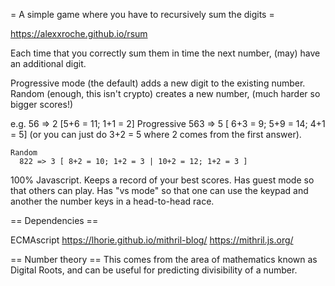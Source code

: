 = A simple game where you have to recursively sum the digits =

https://alexxroche.github.io/rsum 

Each time that you correctly sum them in time the next number, (may) have an additional digit.

Progressive mode (the default) adds a new digit to the existing number.
Random (enough, this isn't crypto) creates a new number, (much harder so bigger scores!)

e.g.  56 => 2  [5+6 = 11; 1+1 = 2]
    Progressive
      563 => 5 [ 6+3 = 9; 5+9 = 14; 4+1 = 5] (or you can just do 3+2 = 5 where 2 comes from the first answer).

    Random
      822 => 3 [ 8+2 = 10; 1+2 = 3 | 10+2 = 12; 1+2 = 3 ]

100% Javascript. Keeps a record of your best scores. Has guest mode so that others can play. Has "vs mode" so that one can use the keypad and another the number keys in a head-to-head race.      


== Dependencies ==

ECMAscript
https://lhorie.github.io/mithril-blog/ https://mithril.js.org/

== Number theory ==
This comes from the area of mathematics known as Digital Roots, and can be useful for predicting divisibility of a number.
